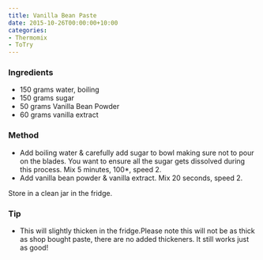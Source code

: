 ```yaml
---
title: Vanilla Bean Paste
date: 2015-10-26T00:00:00+10:00
categories:
- Thermomix
- ToTry
---
```









### Ingredients

* 150 grams water, boiling
* 150 grams sugar
* 50 grams Vanilla Bean Powder
* 60 grams vanilla extract

### Method

* Add boiling water & carefully add sugar to bowl making sure not to pour on the blades. You want to ensure all the sugar gets dissolved during this process. Mix 5 minutes, 100*, speed 2.
* Add vanilla bean powder & vanilla extract. Mix 20 seconds, speed 2.

Store in a clean jar in the fridge.

### Tip

* This will slightly thicken in the fridge.Please note this will not be as thick as shop bought paste, there are no added thickeners. It still works just as good!
